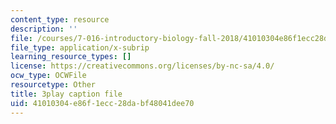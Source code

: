 ```yaml
---
content_type: resource
description: ''
file: /courses/7-016-introductory-biology-fall-2018/41010304e86f1ecc28dabf48041dee70_QTdJiG7mV40.srt
file_type: application/x-subrip
learning_resource_types: []
license: https://creativecommons.org/licenses/by-nc-sa/4.0/
ocw_type: OCWFile
resourcetype: Other
title: 3play caption file
uid: 41010304-e86f-1ecc-28da-bf48041dee70
---
```

